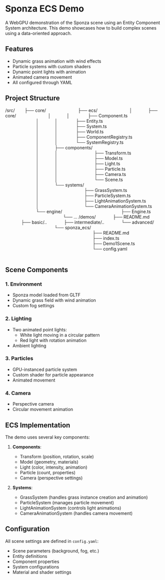 # Sponza ECS Demo

A WebGPU demonstration of the Sponza scene using an Entity Component System architecture. This demo showcases how to build complex scenes using a data-oriented approach.

## Features

- Dynamic grass animation with wind effects
- Particle systems with custom shaders
- Dynamic point lights with animation
- Animated camera movement
- All configured through YAML

## Project Structure

/src/
       ├── core/
                         ├── ecs/
                         │             ├── core/
                         │             │               ├── Component.ts
                         │             │               ├── Entity.ts
                         │             │               ├── System.ts
                         │             │               ├── World.ts
                         │             │               ├── ComponentRegistry.ts
                         │             │               └── SystemRegistry.ts
                         │             ├── components/
                         │             │                              ├── Transform.ts
                         │             │                              ├── Model.ts
                         │             │                              ├── Light.ts
                         │             │                              ├── Particle.ts
                         │             │                              ├── Camera.ts
                         │             │                              └── Scene.ts
                         │             └── systems/
                         │                                     ├── GrassSystem.ts
                         │                                     ├── ParticleSystem.ts
                         │                                     ├── LightAnimationSystem.ts
                         │                                     └── CameraAnimationSystem.ts
                         └── engine/
                                               ├── Engine.ts
                                               └── ...
/demos/
             ├── README.md
             ├── basic/..
             ├── intermediate/..
             └── advanced/
                                        └── sponza_ecs/
                                                                       ├── README.md
                                                                       ├── index.ts
                                                                       ├── Demo1Scene.ts
                                                                       └── config.yaml
                                                                       


## Scene Components

### 1. Environment
- Sponza model loaded from GLTF
- Dynamic grass field with wind animation
- Custom fog settings

### 2. Lighting
- Two animated point lights:
  - White light moving in a circular pattern
  - Red light with rotation animation
- Ambient lighting

### 3. Particles
- GPU-instanced particle system
- Custom shader for particle appearance
- Animated movement

### 4. Camera
- Perspective camera
- Circular movement animation

## ECS Implementation

The demo uses several key components:

1. **Components**:
   - Transform (position, rotation, scale)
   - Model (geometry, materials)
   - Light (color, intensity, animation)
   - Particle (count, properties)
   - Camera (perspective settings)

2. **Systems**:
   - GrassSystem (handles grass instance creation and animation)
   - ParticleSystem (manages particle movement)
   - LightAnimationSystem (controls light animations)
   - CameraAnimationSystem (handles camera movement)

## Configuration

All scene settings are defined in `config.yaml`:
- Scene parameters (background, fog, etc.)
- Entity definitions
- Component properties
- System configurations
- Material and shader settings
